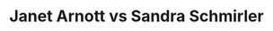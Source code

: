 ---
title: Janet Arnott vs Sandra Schmirler
player1:
  name: Arnott, Janet
  percent: 85
  wins: 3
  losses: 2
player2:
  name: Schmirler, Sandra
  percent: 76
  wins: 2
  losses: 3
games:
- player1:
    team: CA
    position: Lead
    percent: 85
    win: 0
    loss: 1
  player2:
    team: SK
    position: Fourth
    percent: 79
    win: 1
    loss: 0
  event: Hearts
  year: 1993
  draw: Round Robin(17)
  score: SK 7 - CA 6
- player1:
    team: MB
    position: Lead
    percent: 82
    win: 1
    loss: 0
  player2:
    team: CA
    position: Fourth
    percent: 63
    win: 0
    loss: 1
  event: Hearts
  year: 1994
  draw: Round Robin(14)
  score: CA 5 - MB 6
- player1:
    team: MB
    position: Lead
    percent: 94
    win: 0
    loss: 1
  player2:
    team: CA
    position: Fourth
    percent: 86
    win: 1
    loss: 0
  event: Hearts
  year: 1994
  draw: Playoff(21)
  score: CA 5 - MB 3
- player1:
    team: MB
    position: Lead
    percent: 78
    win: 1
    loss: 0
  player2:
    team: CA
    position: Fourth
    percent: 70
    win: 0
    loss: 1
  event: Hearts
  year: 1995
  draw: Round Robin(2)
  score: CA 3 - MB 4
- player1:
    team: MB
    position: Lead
    percent: 89
    win: 1
    loss: 0
  player2:
    team: CA
    position: Fourth
    percent: 80
    win: 0
    loss: 1
  event: Hearts
  year: 1995
  draw: Page 1-2(21)
  score: MB 6 - CA 4
- player1:
    team: LAL
    position: Lead
    percent: 78
    win: 0
    loss: 1
  player2:
    team: SCHM
    position: Fourth
    percent: 86
    win: 1
    loss: 0
  event: Trials (Women)
  year: 1997
  draw: Round Robin(1)
  score: LAL 4 - SCHM 6
---